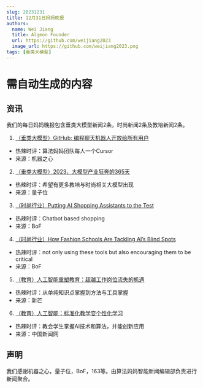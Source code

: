 ```yaml
---
slug: 20231231
title: 12月31日妈妈晚报
authors:
  name: Wei Jiang
  title: Algmon Founder
  url: https://github.com/weijiang2023
  image_url: https://github.com/weijiang2023.png
tags: [垂类大模型]
---
```


# 需自动生成的内容
## 资讯
我们的每日妈妈晚报包含垂类大模型新闻2条，时尚新闻2条及教培新闻2条。

1. [（垂类大模型）GitHub: 编程聊天机器人开放给所有用户](https://mp.weixin.qq.com/s/swQKLGBwOQJxnoJ_8aYzNg)
* 热辣时评：算法妈妈团队每人一个Cursor
* 来源：机器之心

2. [（垂类大模型）2023，大模型产业狂奔的365天](https://mp.weixin.qq.com/s/Po0IhwlTVS5kk98EL0AK3Q)
* 热辣时评：希望有更多教培与时尚相关大模型出现
* 来源：量子位

3. [（时尚行业）Putting AI Shopping Assistants to the Test](https://www.businessoffashion.com/articles/technology/putting-ai-shopping-assistants-to-the-test/)
* 热辣时评：Chatbot based shopping
* 来源：BoF

4. [（时尚行业）How Fashion Schools Are Tackling AI’s Blind Spots](https://www.businessoffashion.com/articles/technology/fashion-schools-ai-bias-diversity/)
* 热辣时评：not only using these tools but also encouraging them to be critical
* 来源：BoF

5. [（教育）人工智能重塑教育：超越工作岗位流失的机遇](https://new.qq.com/rain/a/20231220A09OUF00)
* 热辣时评：从单纯知识点掌握到方法与工具掌握
* 来源：新芒

6. [（教育）人工智能：标准化教学变个性化学习](https://new.qq.com/rain/a/20231229A07NPP00)
* 热辣时评：教会学生掌握AI技术和算法，并能创新应用
* 来源：中国新闻网

## 声明

我们感谢机器之心，量子位，BoF，163等。由算法妈妈智能新闻编辑部负责进行新闻聚合。